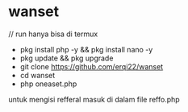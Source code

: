 # wanset
// run hanya bisa di termux

- pkg install php -y && pkg install nano -y
- pkg update && pkg upgrade
- git clone https://github.com/erqi22/wanset
- cd wanset
- php oneaset.php

untuk mengisi refferal masuk di dalam file reffo.php
